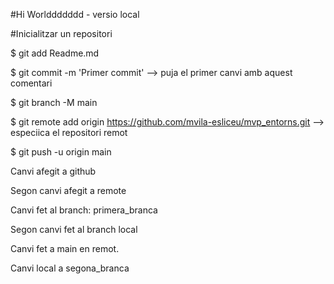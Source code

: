 #Hi Worlddddddd - versio local

#Inicialitzar un repositori

$ git add Readme.md

$ git commit -m 'Primer commit'  --> puja el primer canvi amb aquest comentari

$ git branch -M main

$ git remote add origin https://github.com/mvila-esliceu/mvp_entorns.git  --> especiica el repositori remot

$ git push -u origin main


Canvi afegit a github


Segon canvi afegit a remote



Canvi fet al branch: primera_branca

Segon canvi fet al branch local




Canvi fet a main en remot.

Canvi local a segona_branca

